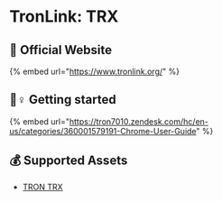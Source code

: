 # TronLink: TRX

## 🚀 Official Website

{% embed url="https://www.tronlink.org/" %}

## 🧙♀ Getting started

{% embed url="https://tron7010.zendesk.com/hc/en-us/categories/360001579191-Chrome-User-Guide" %}

## 💰 Supported Assets

* [TRON TRX](../../coins/overview-trx/)

